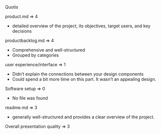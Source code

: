 Quotis

product.md  ⇒ 4

- detailed overview of the project, its objectives, target users, and key decisions

productbacklog.md ⇒ 4

- Comprehensive and well-structured
- Grouped by categories

user experience/interface ⇒ 1

- Didn’t explain the connections between your design components
- Could spend a bit more time on this part. It wasn’t an appealing design.

Software setup ⇒  0

- No file was found

readme.md ⇒ 3

- generally well-structured and provides a clear overview of the project.

Overall presentation quality ⇒ 3

